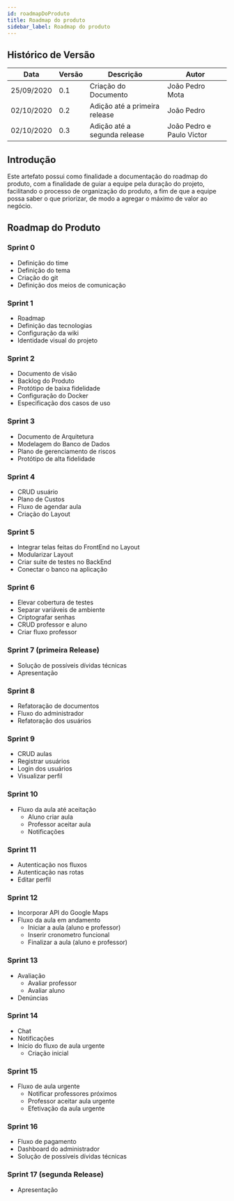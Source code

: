```yaml
---
id: roadmapDoProduto
title: Roadmap do produto
sidebar_label: Roadmap do produto
---
```


## Histórico de Versão

| Data | Versão | Descrição | Autor |
|--------|-----------|---------------|---------|
| 25/09/2020 | 0.1 | Criação do Documento | João Pedro Mota |
| 02/10/2020 | 0.2 | Adição até a primeira release | João Pedro |
| 02/10/2020 | 0.3 | Adição até a segunda release | João Pedro e Paulo Victor|

## Introdução

Este artefato possui como finalidade a documentação do roadmap do produto, com a finalidade de guiar a equipe pela duração do projeto, facilitando o processo de organização do produto, a fim de que a equipe possa saber o que priorizar, de modo a agregar o máximo de valor ao negócio.

## Roadmap do Produto

### Sprint 0
* Definição do time
* Definição do tema
* Criação do git
* Definição dos meios de comunicação

### Sprint 1
* Roadmap
* Definição das tecnologias
* Configuração da wiki
* Identidade visual do projeto

### Sprint 2
* Documento de visão
* Backlog do Produto
* Protótipo de baixa fidelidade
* Configuração do Docker
* Especificação dos casos de uso

### Sprint 3
* Documento de Arquitetura
* Modelagem do Banco de Dados
* Plano de gerenciamento de riscos
* Protótipo de alta fidelidade

### Sprint 4
* CRUD usuário
* Plano de Custos
* Fluxo de agendar aula
* Criação do Layout

### Sprint 5
* Integrar telas feitas do FrontEnd no Layout
* Modularizar Layout
* Criar suite de testes no BackEnd
* Conectar o banco na aplicação

### Sprint 6
* Elevar cobertura de testes
* Separar variáveis de ambiente
* Criptografar senhas
* CRUD professor e aluno
* Criar fluxo professor

### Sprint 7 (primeira Release)
* Solução de possíveis dívidas técnicas
* Apresentação

### Sprint 8
* Refatoração de documentos
* Fluxo do administrador
* Refatoração dos usuários

### Sprint 9
* CRUD aulas
* Registrar usuários
* Login dos usuários
* Visualizar perfil

### Sprint 10
* Fluxo da aula até aceitação
  * Aluno criar aula
  * Professor aceitar aula
  * Notificações

### Sprint 11
* Autenticação nos fluxos
* Autenticação nas rotas
* Editar perfil

### Sprint 12
* Incorporar API do Google Maps
* Fluxo da aula em andamento
  * Iniciar a aula (aluno e professor)
  * Inserir cronometro funcional
  * Finalizar a aula (aluno e professor)

### Sprint 13
* Avaliação
  * Avaliar professor
  * Avaliar aluno
* Denúncias

### Sprint 14
* Chat
* Notificações
* Inicio do fluxo de aula urgente
  * Criação inicial

### Sprint 15
* Fluxo de aula urgente
  * Notificar professores próximos
  * Professor aceitar aula urgente
  * Efetivação da aula urgente

### Sprint 16
* Fluxo de pagamento
* Dashboard do administrador
* Solução de possíveis dívidas técnicas

### Sprint 17 (segunda Release)
* Apresentação